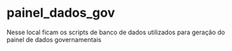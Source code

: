 # painel_dados_gov
Nesse local ficam os scripts de banco de dados utilizados para geração do painel de dados governamentais

